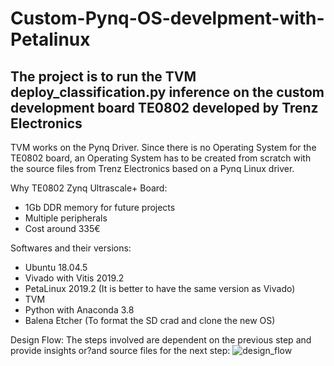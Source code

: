 # Custom-Pynq-OS-develpment-with-Petalinux
## The project is to run the TVM deploy_classification.py inference on the custom development board TE0802 developed by Trenz Electronics

TVM works on the Pynq Driver. Since there is no Operating System for the TE0802 board, an Operating System has to be created from scratch with the source files from Trenz Electronics based on a Pynq Linux driver.

Why TE0802 Zynq Ultrascale+ Board:
- 1Gb DDR memory for future projects
- Multiple peripherals
- Cost around 335€

Softwares and their versions:
- Ubuntu 18.04.5
- Vivado with Vitis 2019.2
- PetaLinux 2019.2 (It is better to have the same version as Vivado)
- TVM
- Python with Anaconda 3.8
- Balena Etcher (To format the SD crad and clone the new OS)

Design Flow:
The steps involved are dependent on the previous step and provide insights or?and source files for the next step:
  ![design_flow](https://github.com/arunbasilpaul/Custom-Pynq-OS-develpment-with-Petalinux/assets/171144888/ff7f2bb6-3422-481e-b4f1-174b4e3b1d1d)
